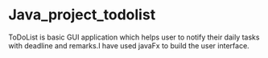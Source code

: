 # Java_project_todolist
ToDoList is basic GUI application which helps user to notify their daily tasks with deadline and remarks.I have used javaFx to build the user interface.
